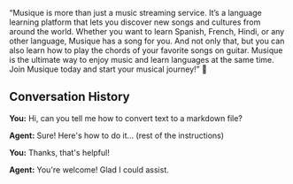 “Musique is more than just a music streaming service. It’s a language learning platform that lets you discover new songs and cultures from around the world.
Whether you want to learn Spanish, French, Hindi, or any other language, Musique has a song for you.
And not only that, but you can also learn how to play the chords of your favorite songs on guitar.
Musique is the ultimate way to enjoy music and learn languages at the same time.
Join Musique today and start your musical journey!” 🎵


## Conversation History

**You:** Hi, can you tell me how to convert text to a markdown file?

**Agent:** Sure! Here's how to do it... (rest of the instructions)

**You:** Thanks, that's helpful!

**Agent:** You're welcome! Glad I could assist.
